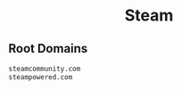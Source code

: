 


<h1 align="center">Steam</h1>  


## Root Domains


```html
steamcommunity.com
steampowered.com
```  

<br>
